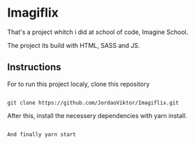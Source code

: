 # Imagiflix
That's a project whitch i did at school of code, Imagine School.

The project its build with HTML, SASS  and JS.

## Instructions

For to run this project localy, clone this repository
```

git clone https://github.com/JordaoViktor/Imagiflix.git
```
After this, install the necessery dependencies with yarn install.

```

And finally yarn start
